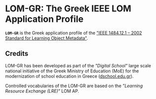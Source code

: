 # LOM-GR: The Greek IEEE LOM Application Profile

**`LOM-GR`** is the Greek application profile of the ["IEEE 1484.12.1 – 2002 Standard for Learning Object Metadata"][1].


## Credits

LOM-GR has been developed as part of the _"Digital School"_ large scale national initiative of the Greek Ministry of Education (MoE) for the modernization of school education in Greece ([dschool.edu.gr][2]).

Controlled vocabularies of the LOM-GR are based on the _"Learning Resource Exchange (LRE)"_ LOM AP.

[1]: https://en.wikipedia.org/wiki/Learning_object_metadata
[2]: http://dschool.edu.gr
